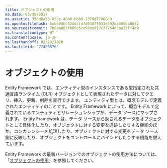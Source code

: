 ```yaml
---
title: オブジェクトの使用
ms.date: 03/30/2017
ms.assetid: 338d8a55-05cc-46b0-bbb8-1379d77068e9
ms.openlocfilehash: bebc94bc424dcfdfd04d75033e592eab85da8d32
ms.sourcegitcommit: 700ea803fb06c5ce98de017c7f76463ba33ff4a9
ms.translationtype: HT
ms.contentlocale: ja-JP
ms.lasthandoff: 02/19/2020
ms.locfileid: "77450376"
---
```

# <a name="working-with-objects"></a>オブジェクトの使用
Entity Framework では、エンティティ型のインスタンスである型指定された共通言語ランタイム (CLR) オブジェクトとして表現されたデータに対してクエリ、挿入、更新、削除を実行できます。 エンティティ型とは、概念モデルで定義されたエンティティのことです。 Entity Framework によって、概念モデルで定義されているエンティティとリレーションシップが、データ ソースにマップされます。 Entity Framework は、データ ソースから返されるデータをオブジェクトとして具体化したり、オブジェクトに対する変更を追跡したりする機能のほか、コンカレンシーを処理したり、オブジェクトに対する変更をデータ ソース側に反映したり、オブジェクトをコントロールにバインドしたりする機能を備えています。  
  
 Entity Framework の最新バージョンでのオブジェクトの使用方法については、「[オブジェクトの使用](https://docs.microsoft.com/previous-versions/gg696163(v=vs.103))」を参照してください。
